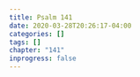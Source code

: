 ```yaml
---
title: Psalm 141
date: 2020-03-28T20:26:17-04:00
categories: []
tags: []
chapter: "141"
inprogress: false
---
```


